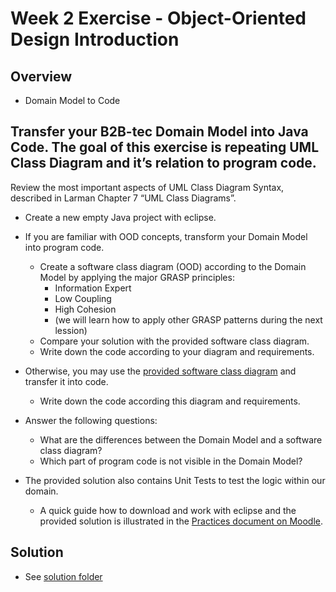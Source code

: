 # Week 2 Exercise - Object-Oriented Design Introduction

## Overview

* Domain Model to Code 

## Transfer your B2B-tec Domain Model into Java Code. The goal of this exercise is repeating UML Class Diagram and it’s relation to program code.
Review the most important aspects of UML Class Diagram Syntax, described in Larman Chapter 7 “UML Class Diagrams”.

* Create a new empty Java project with eclipse.

* If you are familiar with OOD concepts, transform your Domain Model into program code.
	* Create a software class diagram (OOD) according to the Domain Model by applying the major GRASP principles:
		* Information Expert
		* Low Coupling
		* High Cohesion
		* (we will learn how to apply other GRASP patterns during the next lession)
	* Compare your solution with the provided software class diagram.
	* Write down the code according to your diagram and requirements.
* Otherwise, you may use the [provided software class diagram](hhttps://moodle.hsr.ch/pluginfile.php/142879/mod_folder/content/0/Domain%20Class%20Diagram.png?forcedownload=1) and transfer it into code.
	* Write down the code according this diagram and requirements.
* Answer the following questions:
	* What are the differences between the Domain Model and a software class diagram?
	* Which part of program code is not visible in the Domain Model?
* The provided solution also contains Unit Tests to test the logic within our domain. 
	* A quick guide how to download and work with eclipse and the provided solution is illustrated in the [Practices document on Moodle](https://moodle.hsr.ch/pluginfile.php/141859/mod_folder/content/0/B2B-tec%20Exercise%20Setup.pdf?forcedownload=1).


## Solution

* See [solution folder](../solution)
